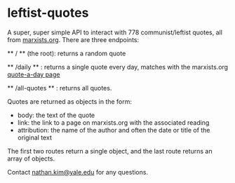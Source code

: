 # leftist-quotes

A super, super simple API to interact with 778 communist/leftist quotes, all from [marxists.org](marxists.org). There are three endpoints: 

** / ** (the root): returns a random quote

** /daily ** : returns a single quote every day, matches with the marxists.org [quote-a-day page](https://www.marxists.org/subject/quotes/index.htm)

** /all-quotes ** : returns all quotes. 

Quotes are returned as objects in the form: 
- body: the text of the quote
- link: the link to a page on marxists.org with the associated reading
- attribution: the name of the author and often the date or title of the original text

The first two routes return a single object, and the last route returns an array of objects. 

Contact nathan.kim@yale.edu for any questions.
